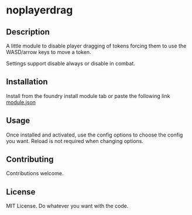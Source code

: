# noplayerdrag

## Description
A little module to disable player dragging of tokens forcing them to use the WASD/arrow keys to move a token.

Settings support disable always or disable in combat.

## Installation
Install from the foundry install module tab or paste the following link
[module.json](https://github.com/tposney/noplayerdrag/raw/main/module.json)

## Usage
Once installed and activated, use the config options to choose the config you want. Reload is not required when changing options.


## Contributing
Contributions welcome.

## License
MIT License. Do whatever you want with the code.
